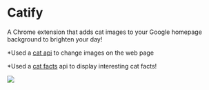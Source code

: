 # Catify

A Chrome extension that adds cat images to your Google homepage background to brighten your day!

\*Used a [cat api](https://thecatapi.com/) to change images on the web page

\*Used a [cat facts](https://github.com/alexwohlbruck/cat-facts) api to display interesting cat facts!

<img src='https://tailandfur.com/wp-content/uploads/2016/03/40-Scary-and-Funny-Cat-Pictures-Feature-Image.jpg'>
